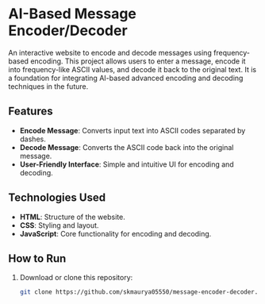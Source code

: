 # AI-Based Message Encoder/Decoder

An interactive website to encode and decode messages using frequency-based encoding. This project allows users to enter a message, encode it into frequency-like ASCII values, and decode it back to the original text. It is a foundation for integrating AI-based advanced encoding and decoding techniques in the future.

## Features
- **Encode Message**: Converts input text into ASCII codes separated by dashes.
- **Decode Message**: Converts the ASCII code back into the original message.
- **User-Friendly Interface**: Simple and intuitive UI for encoding and decoding.

## Technologies Used
- **HTML**: Structure of the website.
- **CSS**: Styling and layout.
- **JavaScript**: Core functionality for encoding and decoding.

## How to Run
1. Download or clone this repository:
   ```bash
   git clone https://github.com/skmaurya05550/message-encoder-decoder.git
